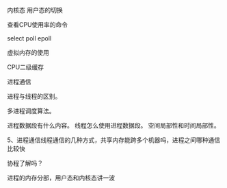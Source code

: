 内核态 用户态的切换

查看CPU使用率的命令 

select poll epoll

虚拟内存的使用 

CPU二级缓存

进程通信

进程与线程的区别。

多进程调度算法。

进程数据段有什么内容。
线程怎么使用进程数据段。
空间局部性和时间局部性。

5、进程通信线程通信的几种方式，共享内存能跨多个机器吗，进程之间哪种通信比较快

协程了解吗？

进程的内存分部，用户态和内核态讲一波
